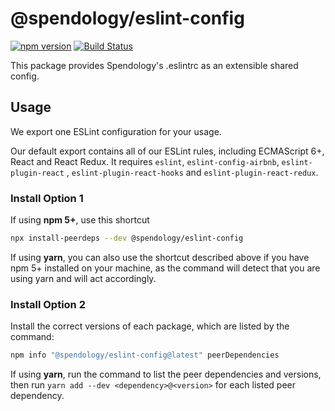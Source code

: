 # @spendology/eslint-config
[![npm version](https://img.shields.io/npm/v/@spendology/eslint-config.svg)](https://www.npmjs.com/package/@spendology/eslint-config)
[![Build Status](https://travis-ci.com/TMCApplications/eslint-config.svg?branch=master)](https://travis-ci.com/TMCApplications/eslint-config)

This package provides Spendology's .eslintrc as an extensible shared config.

## Usage

We export one ESLint configuration for your usage.

Our default export contains all of our ESLint rules, including ECMAScript 6+, React and React Redux. It requires `eslint`, `eslint-config-airbnb`, `eslint-plugin-react` , `eslint-plugin-react-hooks` and `eslint-plugin-react-redux`.

### Install Option 1
If using **npm 5+**, use this shortcut

```sh
npx install-peerdeps --dev @spendology/eslint-config
```

If using **yarn**, you can also use the shortcut described above if you have npm 5+ installed on your machine, as the command will detect that you are using yarn and will act accordingly.
  
### Install Option 2
Install the correct versions of each package, which are listed by the command:

```sh
npm info "@spendology/eslint-config@latest" peerDependencies
```

If using **yarn**, run the command to list the peer dependencies and versions, then run `yarn add --dev <dependency>@<version>` for each listed peer dependency.
